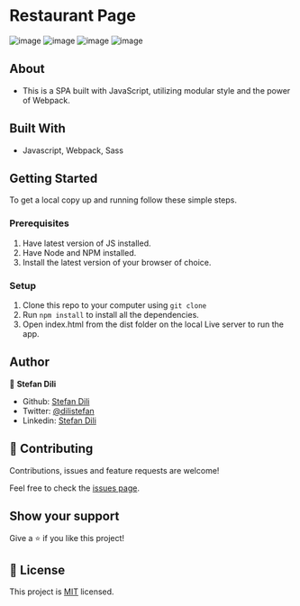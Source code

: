 # Restaurant Page

![image](https://user-images.githubusercontent.com/55356496/91848741-30047900-ec5b-11ea-9936-998a6e49a015.png)
![image](https://user-images.githubusercontent.com/55356496/91848792-44487600-ec5b-11ea-8d62-5e7c4042c987.png)
![image](https://user-images.githubusercontent.com/55356496/91848813-54f8ec00-ec5b-11ea-870b-64106cdb1677.png)
![image](https://user-images.githubusercontent.com/55356496/91848848-617d4480-ec5b-11ea-8c7d-fc1b76cc58e3.png)



## About

- This is a SPA built with JavaScript, utilizing modular style and the power of Webpack.

## Built With

- Javascript, Webpack, Sass


## Getting Started

To get a local copy up and running follow these simple steps.

### Prerequisites

1. Have latest version of JS installed.
2. Have Node and NPM installed.
3. Install the latest version of your browser of choice.

### Setup

1. Clone this repo to your computer using `git clone`
2. Run `npm install` to install all the dependencies.
3. Open index.html from the dist folder on the local Live server to run the app.

## Author

👤 **Stefan Dili**

- Github: [Stefan Dili](https://github.com/dili021)
- Twitter: [@dilistefan](https://twitter.com/dilistefan)
- Linkedin: [Stefan Dili](https://www.linkedin.com/in/stefan-dili/)

## 🤝 Contributing

Contributions, issues and feature requests are welcome!

Feel free to check the [issues page](https://github.com/dili021/restaurant-page/issues).

## Show your support

Give a ⭐️ if you like this project!


## 📝 License

This project is [MIT](lic.url) licensed.